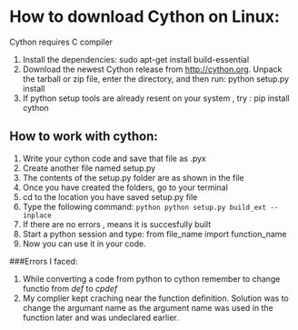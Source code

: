 # How to download Cython on Linux:

Cython requires C compiler 
1. Install the dependencies:
   sudo apt-get install build-essential 
2. Download the newest Cython release from http://cython.org. Unpack the tarball or zip file, enter the directory, and then run: 
python setup.py install
3. If python setup tools are already resent on your system , try : pip install cython

## How to work with cython:

1. Write your cython code and save that file as .pyx
2. Create another file named setup.py
3. The contents of the setup.py folder are as shown in the file
4. Once you have created the folders, go to your terminal
5. cd to the location you have saved setup.py file
6. Type the following command: ```python python setup.py build_ext --inplace```
7. If there are no errors , means it is succesfully built
8. Start a python session and type: from file_name import function_name
9. Now you can use it in your code.



###Errors I faced:
1. While converting a code from python to cython remember to change functio from *def* to *cpdef*
2. My complier kept craching near the function definition. Solution was to change the argumant name as the argument name was used in the function later and was undeclared earlier.

